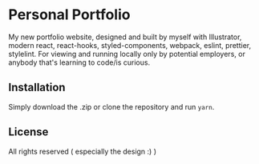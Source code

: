 # Personal Portfolio

My new portfolio website, designed and built by myself with Illustrator, modern react, react-hooks, styled-components, webpack, eslint, prettier, stylelint. For viewing and running locally only by potential employers, or anybody that's learning to code/is curious.

## Installation

Simply download the .zip or clone the repository and run `yarn`.

## License

All rights reserved ( especially the design :) )
